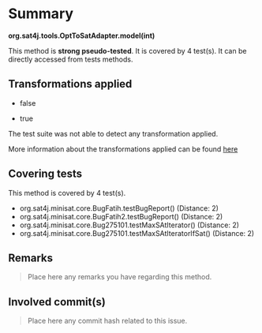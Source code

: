 # Summary
**org.sat4j.tools.OptToSatAdapter.model(int)**

This method is **strong pseudo-tested**.
It is covered by 4 test(s). It can be directly accessed from tests methods.


## Transformations applied

- false

- true


The test suite was not able to detect any transformation applied.

More information about the transformations applied can be found [here](https://github.com/STAMP-project/pitest-descartes)

## Covering tests
This method is covered by 4 test(s).
* org.sat4j.minisat.core.BugFatih.testBugReport() (Distance: 2)
* org.sat4j.minisat.core.BugFatih2.testBugReport() (Distance: 2)
* org.sat4j.minisat.core.Bug275101.testMaxSAtIterator() (Distance: 2)
* org.sat4j.minisat.core.Bug275101.testMaxSAtIteratorIfSat() (Distance: 2)


## Remarks
> Place here any remarks you have regarding this method.

## Involved commit(s)

> Place here any commit hash related to this issue.
